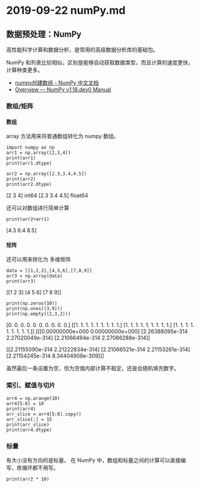 # 2019-09-22 numPy.md

## 数据预处理：NumPy

高性能科学计算和数据分析，是常用的高级数据分析库的基础包。

NumPy 和列表比较相似，区别是能够自动获取数据类型，而且计算的速度更快，计算种类更多。

- [numpy创建数组 - NumPy 中文文档](https://www.numpy.org.cn/user_guide/numpy_basics/array_creation.html)
- [Overview — NumPy v1.18.dev0 Manual](https://numpy.org/devdocs/)

### 数组/矩阵

#### 数组

array 方法用来将普通数组转化为 numpy 数组。

```
import numpy as np
arr1 = np.array([2,3,4])
print(arr1)
print(arr1.dtype)

arr2 = np.array([2.3,3.4,4.5])
print(arr2)
print(arr2.dtype)
```

[2 3 4]
int64
[2.3 3.4 4.5]
float64

还可以对数组进行简单计算

```print(arr2+arr1)```

[4.3 6.4 8.5]

#### 矩阵

还可以用来转化为 多维矩阵

```
data = [[1,2,3],[4,5,6],[7,8,9]]
arr3 = np.array(data)
print(arr3)
```
[[1 2 3]
 [4 5 6]
 [7 8 9]]

```
print(np.zeros(10)) 
print(np.ones((3,9)))
print(np.empty((2,3,2)))
```
[0. 0. 0. 0. 0. 0. 0. 0. 0. 0.]
[[1. 1. 1. 1. 1. 1. 1. 1. 1.]
 [1. 1. 1. 1. 1. 1. 1. 1. 1.]
 [1. 1. 1. 1. 1. 1. 1. 1. 1.]]
[[[0.00000000e+000 0.00000000e+000]
  [2.26388095e-314 2.27020049e-314]
  [2.21066494e-314 2.27086288e-314]]

 [[2.21155090e-314 2.21222834e-314]
  [2.21066521e-314 2.21153261e-314]
  [2.21154245e-314 8.34404908e-309]]]
  
虽然最后一条设置为空，但为空值内部计算不稳定，还是会随机填充数字。

### 索引、赋值与切片

```
arr4 = np.arange(10)
arr4[5:8] = 10
print(arr4)
arr_slice = arr4[5:8].copy()
arr_slice[:] = 15
print(arr_slice)
print(arr4.dtype)
```


### 标量

有大小没有方向的是标量。
在 NumPy 中，数组和标量之间的计算可以直接编写，练循环都不用写。

```
print(arr2 * 10)
```

